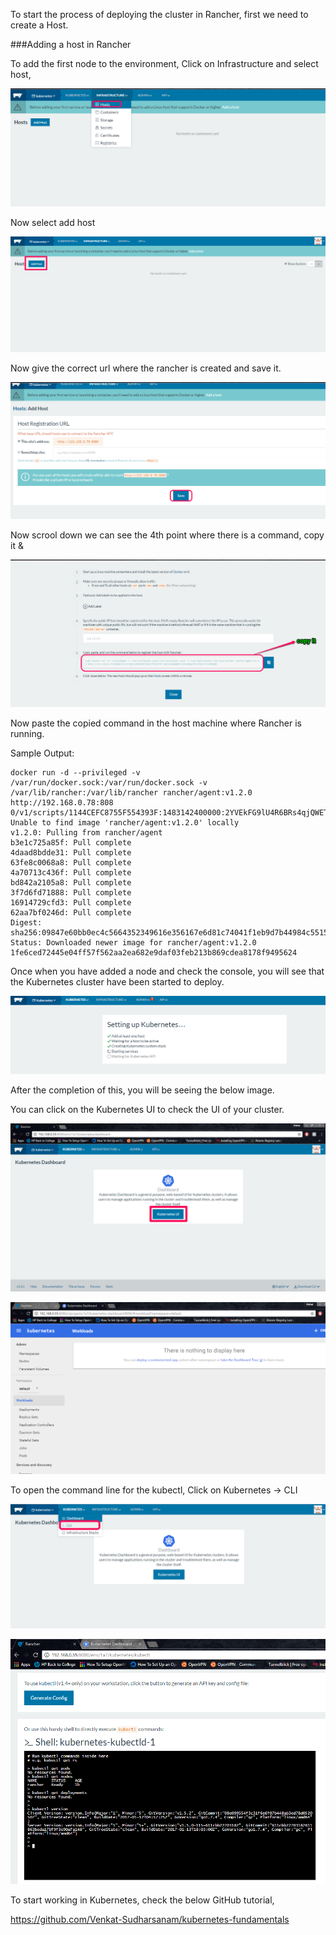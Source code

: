To start the process of deploying the cluster in Rancher, first we need to create a Host.

###Adding a host in Rancher

To add the first node to the environment, Click on Infrastructure and select host,

![alt text](Images/2.png)

Now select add host

![alt text](Images/3.png)

Now give the correct url where the rancher is created and save it.

![alt text](Images/4.png)

Now scrool down we can see the 4th point where there is a command, copy it &

![alt text](Images/5.png)

Now paste the copied command in the host machine where Rancher is running.

Sample Output:

```
docker run -d --privileged -v /var/run/docker.sock:/var/run/docker.sock -v /var/lib/rancher:/var/lib/rancher rancher/agent:v1.2.0 http://192.168.0.78:808 0/v1/scripts/1144CEFC8755F554393F:1483142400000:2YVEkFG9lU4R6BRs4qjQWETVVsA
Unable to find image 'rancher/agent:v1.2.0' locally
v1.2.0: Pulling from rancher/agent
b3e1c725a85f: Pull complete
4daad8bdde31: Pull complete
63fe8c0068a8: Pull complete
4a70713c436f: Pull complete
bd842a2105a8: Pull complete
3f7d6fd71888: Pull complete
16914729cfd3: Pull complete
62aa7bf0246d: Pull complete
Digest: sha256:09847e60bb0ec4c5664352349616e356167e6d81c74041f1eb9d7b44984c5515
Status: Downloaded newer image for rancher/agent:v1.2.0
1fe6ced72445e04ff57f562aa2ea682e9daf03feb213b869cdea8178f9495624
```

Once when you have added a node and check the console, you will see that the Kubernetes cluster have been started to deploy.

![alt text](Images/11.png)

After the completion of this, you will be seeing the below image.

You can click on the Kubernetes UI to check the UI of your cluster.

![alt text](Images/12.png)

![alt text](Images/13.png)

To open the command line for the kubectl, Click on Kubernetes -> CLI

![alt text](Images/14.png)

![alt text](Images/15.png)


To start working in Kubernetes, check the below GitHub tutorial,

https://github.com/Venkat-Sudharsanam/kubernetes-fundamentals
